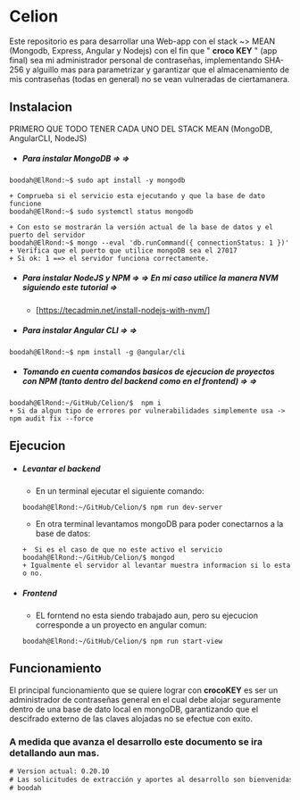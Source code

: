 # Celion
Este repositorio es para desarrollar una Web-app con el stack ~> MEAN (Mongodb, Express, Angular y Nodejs)
con el fin que " **croco KEY** " (app final) sea mi administrador personal de contraseñas, implementando SHA-256 y alguillo
mas para parametrizar y garantizar que el almacenamiento de mis contraseñas (todas en general) no se vean vulneradas de ciertamanera.



## Instalacion 

PRIMERO QUE TODO TENER CADA UNO DEL STACK MEAN (MongoDB, AngularCLI, NodeJS)

* ##### Para instalar MongoDB => =>
```console
boodah@ElRond:~$ sudo apt install -y mongodb
```
```console
+ Comprueba si el servicio esta ejecutando y que la base de dato funcione
boodah@ElRond:~$ sudo systemctl status mongodb
```
```console
+ Con esto se mostrarán la versión actual de la base de datos y el puerto del servidor
boodah@ElRond:~$ mongo --eval 'db.runCommand({ connectionStatus: 1 })'
+ Verifica que el puerto que utilice mongoDB sea el 27017 
+ Si ok: 1 ==> el servidor funciona correctamente.
```

* ##### Para instalar NodeJS y NPM => =>  En mi caso utilice la manera NVM siguiendo este tutorial => 
  * [https://tecadmin.net/install-nodejs-with-nvm/]

* ##### Para instalar Angular CLI => =>
```console
boodah@ElRond:~$ npm install -g @angular/cli
```

* ##### Tomando en cuenta comandos basicos de ejecucion de proyectos con NPM  (tanto dentro del backend como en el frontend) => =>
```console
boodah@ElRond:~/GitHub/Celion/$  npm i
+ Si da algun tipo de errores por vulnerabilidades simplemente usa -> npm audit fix --force
```



 ## Ejecucion 
 * ##### Levantar el backend 
    * En un terminal ejecutar el siguiente comando:
    ```console
    boodah@ElRond:~/GitHub/Celion/$ npm run dev-server
    ```
    * En otra terminal levantamos mongoDB para poder conectarnos a la base de datos:
    ```console
    +  Si es el caso de que no este activo el servicio
    boodah@ElRond:~/GitHub/Celion/$ mongod
    + Igualmente el servidor al levantar muestra informacion si lo esta o no.
    ```
 * ##### Frontend
    * EL forntend no esta siendo trabajado aun, pero su ejecucion corresponde a un proyecto en angular comun:
    ```console
    boodah@ElRond:~/GitHub/Celion/$ npm run start-view
    ```
    

    
## Funcionamiento
El principal funcionamiento que se quiere lograr con **crocoKEY** es ser un administrador de contraseñas general
en el cual debe alojar seguramente dentro de una base de dato local en mongoDB, garantizando que el descifrado externo 
de las claves alojadas no se efectue con exito.



### A medida que avanza el desarrollo este documento se ira detallando aun mas.


```diff
# Version actual: 0.20.10
# Las solicitudes de extracción y aportes al desarrollo son bienvenidas.
# boodah
```


